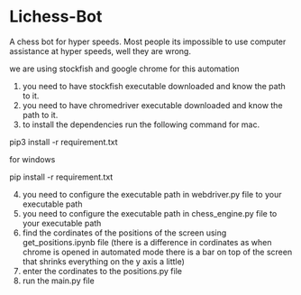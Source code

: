 # Lichess-Bot
 A chess bot for hyper speeds. Most people its impossible to use computer assistance at hyper speeds, well they are wrong.

we are using stockfish and google chrome for this automation

1. you need to have stockfish executable downloaded and know the path to it.
2. you need to have chromedriver executable downloaded and know the path to it.
3. to install the dependencies run the following command for mac.

pip3 install -r requirement.txt

for windows

pip install -r requirement.txt

4. you need to configure the executable path in webdriver.py file to your executable path
5. you need to configure the executable path in chess_engine.py file to your executable path
6. find the cordinates of the positions of the screen using get_positions.ipynb file (there is a difference in cordinates
    as when chrome is opened in automated mode there is a bar on top of the screen that shrinks everything on the y axis
    a little)
7. enter the cordinates to the positions.py file
8. run the main.py file
